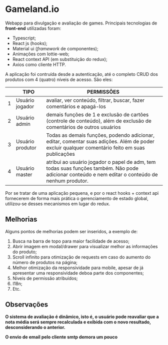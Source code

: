 # Gameland.io

Webapp para divulgação e avaliação de games. Principais tecnologias de **front-end** utilizadas foram:

 - Typescript;
 - React js (hooks);
 - Material ui (*framework* de componentes);
 - Animações com lottie-web;
 - React context API (em substituição do redux);
 - Axios como cliente HTTP.

A aplicação foi contruída desde a autenticação, até o completo CRUD dos produtos com 4 (quatro) níveis de acesso. São eles:

||TIPO           |PERMISSÕES |                        
|----------------|-------------------------------|-------------
|1| Usuário jogador|avaliar, ver conteúdo, filtrar, buscar, fazer comentários e apagá-los
|2| Usuário admin|demais funções de 1 e exclusão de cartões (controle de conteúdo), além de exclusão de comentários de outros usuários
|3| Usuário produtor|Todas as demais funções, podendo adicionar, editar, comentar suas adições. Além de poder excluir qualquer comentário feito em suas publicações
|4| Usuário master|atribui ao usuário jogador o papel de adm, tem todas suas funções também. Não pode adicionar conteúdo e nem editar o conteúdo de nenhum produtor.

Por se tratar de uma aplicação pequena, e por o react hooks + context api fornecerem de forma mais prática o gerenciamento de estado global, utilizou-se desses mecanismos em lugar do redux.

## Melhorias
Alguns pontos de melhorias podem ser inseridos, a exemplo de:

 1. Busca na barra de topo para maior facilidade de acesso;
 2. Abrir imagem em modal/drawer para visualizar melhor as informações do produto;
 3. Scroll infinito para otimização de requests em caso do aumento do número de produtos na página;
 4. Melhor otimização da responsividade para mobile, apesar de já apresentar uma responsividade deboa parte dos componentes;
 5. Níveis de permissão atribuídos;
 6. I18n;
 7. Etc.

## Observações

**O sistema de avaliação é dinâmico, isto é, o usuário pode reavaliar que a nota média será sempre recalculada e exibida com o novo resultado, desconsiderando o anterior.**

**O envio de email pelo cliente smtp demora um pouco**
